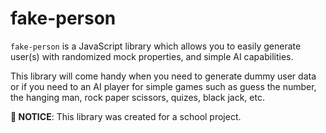 # fake-person

`fake-person` is a JavaScript library which allows you to easily generate user(s) with randomized mock properties, and simple AI capabilities.

This library will come handy when you need to generate dummy user data or if you need to an AI player for simple games such as guess the number, the hanging man, rock paper scissors, quizes, black jack, etc.

**🚨  NOTICE**: This library was created for a school project.

